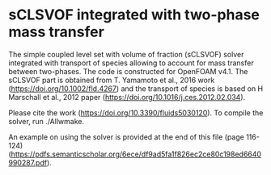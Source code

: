# sCLSVOF integrated with two-phase mass transfer
The simple coupled level set with volume of fraction (sCLSVOF) solver integrated with transport of species allowing to account for mass transfer between two-phases.
The code is constructed for OpenFOAM v4.1. The sCLSVOF part is obtained from T. Yamamoto et al., 2016 work (https://doi.org/10.1002/fld.4267) and the transport of species is based on H Marschall et al., 2012 paper (https://doi.org/10.1016/j.ces.2012.02.034). 

Please cite the work (https://doi.org/10.3390/fluids5030120). To compile the solver, run ./Allwmake. 

An example on using the solver is provided at the end of this file (page 116-124) (https://pdfs.semanticscholar.org/6ece/df9ad5fa1f826ec2ce80c198ed6640990287.pdf).
